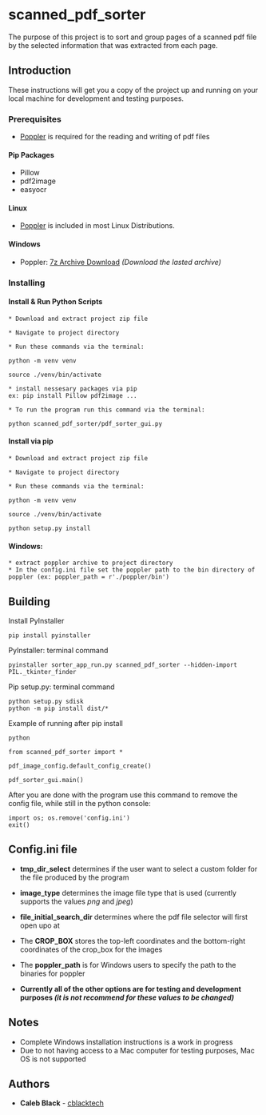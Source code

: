 # scanned_pdf_sorter

The purpose of this project is to sort and group pages of a scanned pdf file by the selected information that was extracted from each page.

## Introduction

These instructions will get you a copy of the project up and running on your local machine for development and testing purposes.

### Prerequisites

* [Poppler](https://poppler.freedesktop.org "https://poppler.freedesktop.org") is required for the reading and writing of pdf files

#### Pip Packages
* Pillow
* pdf2image
* easyocr

#### Linux

* [Poppler](https://poppler.freedesktop.org "https://poppler.freedesktop.org")
is included in most Linux Distributions.

#### Windows

* Poppler: [7z Archive Download](https://blog.alivate.com.au/poppler-windows/) *(Download the lasted archive)*

### Installing

#### Install & Run Python Scripts

```
* Download and extract project zip file

* Navigate to project directory

* Run these commands via the terminal:

python -m venv venv

source ./venv/bin/activate

* install nessesary packages via pip
ex: pip install Pillow pdf2image ...

* To run the program run this command via the terminal:

python scanned_pdf_sorter/pdf_sorter_gui.py
```

#### Install via pip
```
* Download and extract project zip file

* Navigate to project directory

* Run these commands via the terminal:

python -m venv venv

source ./venv/bin/activate

python setup.py install
```

#### Windows:
```
* extract poppler archive to project directory
* In the config.ini file set the poppler path to the bin directory of poppler (ex: poppler_path = r'./poppler/bin')
```

## Building

Install PyInstaller
```
pip install pyinstaller
```

PyInstaller: terminal command

```
pyinstaller sorter_app_run.py scanned_pdf_sorter --hidden-import PIL._tkinter_finder
```

Pip setup.py: terminal command

```
python setup.py sdisk
python -m pip install dist/*
```

Example of running after pip install

```
python

from scanned_pdf_sorter import *

pdf_image_config.default_config_create()

pdf_sorter_gui.main()
```

After you are done with the program use this command to remove the config file,
while still in the python console:

```
import os; os.remove('config.ini')
exit()
```

## Config.ini file
* **tmp_dir_select** determines if the user want to select a custom folder for the file
produced by the program

* **image_type** determines the image file type that is used
(currently supports the values *png* and *jpeg*)

* **file_initial_search_dir** determines where the pdf file selector will first open upo at

* The **CROP_BOX** stores the top-left coordinates and the bottom-right coordinates
of the crop_box for the images

* The **poppler_path** is for Windows users to specify
the path to the binaries for poppler

* **Currently all of the other options are for testing and development purposes *(it is not recommend for these values to be changed)*** 


## Notes

* Complete Windows installation instructions is a work in progress
* Due to not having access to a Mac computer for testing purposes, Mac OS is not supported

## Authors

* **Caleb Black** - [cblacktech](https://gitlab.com/cblacktech)
